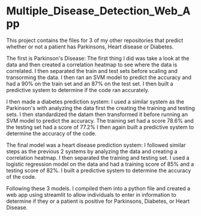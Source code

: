 # Multiple_Disease_Detection_Web_App

This project contains the files for 3 of my other repositories that predict whether or not a patient
has Parkinsons, Heart disease or Diabetes.

The first is Parkinson's Disease:
The first thing I did was take a look at the data and then created a correlation heatmap to see where the data is correlated.
I then separated the train and test sets before scaling and transorming the data.
I then ran an SVM model to predict the accuracy and had a 90% on the train set and an 87% on the test set.
I then built a predictive system to determine if the code ran accurately.



I then made a diabetes prediction system:
I used a similar system as the Parkinson's with analyzing the data first the creating the training and testing sets.
I then standardized the datam then transformed it before running an SVM model to predict the accuracy.
The training set had a score 78.6% and the testing set had a score of 77.2%
I then again built a predictive system to determine the accuracy of the code.



The final model was a heart disease prediction system:
I followed similar steps as the previous 2 systems by analyzing the data and creating a correlation heatmap.
I then separated the training and testing set.
I used a logistic regression model on the data and had a training score of 85% and a testing score of 82%.
I built a predictive system to determine the accuracy of the code.



Following these 3 models. I compiled them into a python file and created a web app using streamlit to allow individuals to enter in information to determine if they or a patient is positive for Parkinsons, Diabetes, or Heart Disease.

